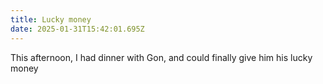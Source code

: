 ```yaml
---
title: Lucky money
date: 2025-01-31T15:42:01.695Z
---
```


This afternoon, I had dinner with Gon, and could finally give him his lucky money
